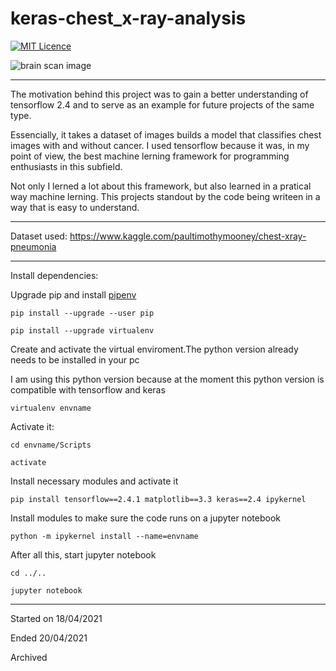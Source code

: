 # keras-chest_x-ray-analysis

[![MIT Licence](https://badges.frapsoft.com/os/mit/mit.png?v=103)](https://opensource.org/licenses/mit-license.php)

![brain scan image](https://image.freepik.com/free-photo/radiology-doctor-examining-chest-x-ray-film-patient-health-care-clinic_224098-127.jpg)

-----

The motivation behind this project was to gain a better understanding of tensorflow 2.4 and to serve as an example for future projects of the same type. 

Essencially, it takes a dataset of images builds a model that classifies chest images with and without cancer. I used tensorflow because it was, in my point of view, the best machine lerning framework for programming enthusiasts in this subfield.

Not only I lerned a lot about this framework, but also learned in a pratical way machine lerning. This projects standout by the code being writeen in a way that is easy to understand.

-----

Dataset used: https://www.kaggle.com/paultimothymooney/chest-xray-pneumonia

-----

Install dependencies:

Upgrade pip and install [pipenv](https://pipenv.pypa.io/en/latest/)

```
pip install --upgrade --user pip

pip install --upgrade virtualenv
```

Create and activate the virtual enviroment.The python version already needs to be installed in your pc

I am using this python version because at the moment this python version is  compatible with tensorflow and keras

```
virtualenv envname
```
Activate it:

```
cd envname/Scripts

activate
```

Install necessary modules and activate it

```
pip install tensorflow==2.4.1 matplotlib==3.3 keras==2.4 ipykernel
```

Install modules to make sure the code runs on a jupyter notebook

```
python -m ipykernel install --name=envname
```
After all this, start jupyter notebook

```
cd ../..

jupyter notebook
```

-----

Started on 18/04/2021

Ended 20/04/2021

Archived
